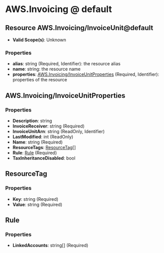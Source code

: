 # AWS.Invoicing @ default

## Resource AWS.Invoicing/InvoiceUnit@default
* **Valid Scope(s)**: Unknown
### Properties
* **alias**: string (Required, Identifier): the resource alias
* **name**: string: the resource name
* **properties**: [AWS.Invoicing/InvoiceUnitProperties](#awsinvoicinginvoiceunitproperties) (Required, Identifier): properties of the resource

## AWS.Invoicing/InvoiceUnitProperties
### Properties
* **Description**: string
* **InvoiceReceiver**: string (Required)
* **InvoiceUnitArn**: string (ReadOnly, Identifier)
* **LastModified**: int (ReadOnly)
* **Name**: string (Required)
* **ResourceTags**: [ResourceTag](#resourcetag)[]
* **Rule**: [Rule](#rule) (Required)
* **TaxInheritanceDisabled**: bool

## ResourceTag
### Properties
* **Key**: string (Required)
* **Value**: string (Required)

## Rule
### Properties
* **LinkedAccounts**: string[] (Required)

